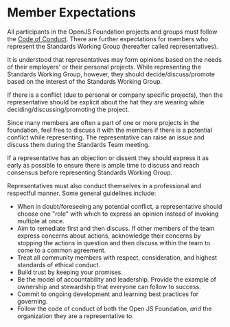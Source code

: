 # Member Expectations

All participants in the OpenJS Foundation projects and groups must follow the [Code of Conduct](https://github.com/openjs-foundation/cross-project-council/blob/master/CODE_OF_CONDUCT.md).
There are further expectations for members who represent the Standards Working Group (hereafter called representatives).

It is understood that representatives may form opinions based on the needs of their employers' or their personal projects. While representing
the Standards Working Group, however, they should decide/discuss/promote based on the interest of the Standards Working Group.

If there is a conflict (due to personal or company specific projects), then the representative should be explicit 
about the hat they are wearing while deciding/discussing/promoting the project.

Since many members are often a part of one or more projects in the foundation, feel free to discuss it with the members 
if there is a potential conflict while representing. The representative can raise an issue and discuss them during 
the Standards Team meeting.

If a representative has an objection or dissent they should express it as early as possible to ensure 
there is ample time to discuss and reach consensus before representing Standards Working Group.

Representatives must also conduct themselves in a professional and respectful manner. Some general guidelines include:

* When in doubt/foreseeing any potential conflict, a representative should choose one "role" with which to express an opinion instead of invoking multiple at once.
* Aim to remediate first and then discuss. If other members of the team express concerns about actions, acknowledge their concerns by stopping the actions in question and then discuss within the team to come to a common agreement.
* Treat all community members with respect, consideration, and highest standards of ethical conduct.
* Build trust by keeping your promises.
* Be the model of accountability and leadership. Provide the example of ownership and stewardship that everyone can follow to success.
* Commit to ongoing development and learning best practices for governing.
* Follow the code of conduct of both the Open JS Foundation, _and_ the organization they are a representative to.
